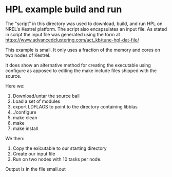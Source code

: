 # HPL example build and run

The "script" in this directory was used to download, build, and run HPL
on NREL's Kestrel platform.  The script also encapsulates an input file.
 As stated in script the input file was generated using the form at
https://www.advancedclustering.com/act_kb/tune-hpl-dat-file/

This example is small.  It only uses a fraction of the memory and cores
on two nodes of Kestrel.

It does show an alternative method for creating the executable using
configure as apposed to editing the make include files shipped with the
source.

Here we:

1. Download/untar the source ball
2. Load a set of modules
3. export LDFLAGS to point to the directory containing libblas
4. ./configure
5. make clean
6. make 
7. make install

We then:
1. Copy the exicutable to our starting directory
2. Create our input file
3. Run on two nodes with 10 tasks per node.

Output is in the file small.out